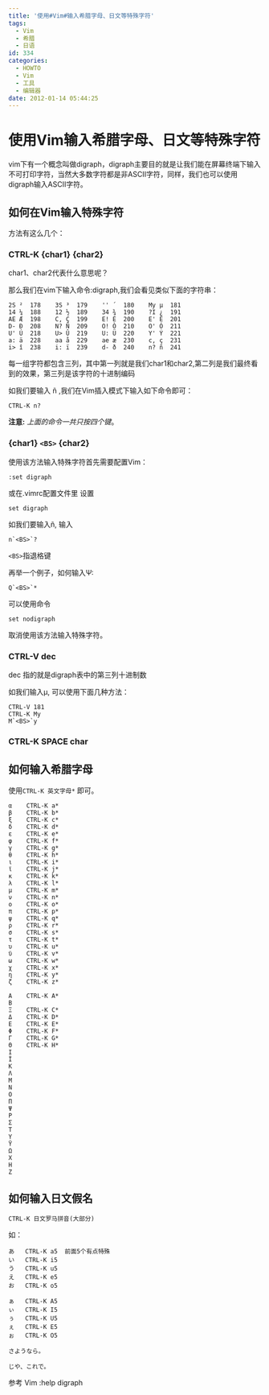 ```yaml
---
title: '使用#Vim#输入希腊字母、日文等特殊字符'
tags:
  - Vim
  - 希腊
  - 日语
id: 334
categories:
  - HOWTO
  - Vim
  - 工具
  - 编辑器
date: 2012-01-14 05:44:25
---
```


使用Vim输入希腊字母、日文等特殊字符
======================================

vim下有一个概念叫做digraph，digraph主要目的就是让我们能在屏幕终端下输入不可打印字符，当然大多数字符都是非ASCII字符，同样，我们也可以使用digraph输入ASCII字符。

如何在Vim输入特殊字符
------------------------
方法有这么几个：
###  CTRL-K {char1} {char2}	

char1、char2代表什么意思呢？

那么我们在vim下输入命令:digraph,我们会看见类似下面的字符串：

    2S ²  178    3S ³  179    '' ´  180    My µ  181     
    14 ¼  188    12 ½  189    34 ¾  190    ?I ¿  191     
    AE Æ  198    C, Ç  199    E! È  200    E' É  201     
    D- Ð  208    N? Ñ  209    O! Ò  210    O' Ó  211     
    U' Ú  218    U> Û  219    U: Ü  220    Y' Ý  221     
    a: ä  228    aa å  229    ae æ  230    c, ç  231     
    i> î  238    i: ï  239    d- ð  240    n? ñ  241     

每一组字符都包含三列，其中第一列就是我们char1和char2,第二列是我们最终看到的效果，第三列是该字符的十进制编码

如我们要输入 ñ ,我们在Vim插入模式下输入如下命令即可：

    CTRL-K n?  

__注意:__ _上面的命令一共只按四个键_。

###  {char1} `<BS>` {char2} 

使用该方法输入特殊字符首先需要配置Vim：

    :set digraph

或在.vimrc配置文件里 设置

    set digraph

如我们要输入ñ, 输入

    n`<BS>`?

`<BS>`指退格键

再举一个例子，如何输入Ψ:

    Q`<BS>`*

可以使用命令

    set nodigraph

取消使用该方法输入特殊字符。

### CTRL-V dec
dec 指的就是digraph表中的第三列十进制数

如我们输入µ, 可以使用下面几种方法：

    CTRL-V 181
    CTRL-K My
    M`<BS>`y

### CTRL-K SPACE char

如何输入希腊字母
-----------------
使用`CTRL-K 英文字母*` 即可。

    α    CTRL-K a*
    β    CTRL-K b*
    ξ    CTRL-K c* 
    δ    CTRL-K d*
    ε    CTRL-K e*
    φ    CTRL-K f*
    γ    CTRL-K g*
    θ    CTRL-K h*
    ι    CTRL-K i*
    ϊ    CTRL-K j*
    κ    CTRL-K k*
    λ    CTRL-K l*
    μ    CTRL-K m*
    ν    CTRL-K n*
    ο    CTRL-K o*
    π    CTRL-K p*
    ψ    CTRL-K q*
    ρ    CTRL-K r*
    σ    CTRL-K s*
    τ    CTRL-K t*
    υ    CTRL-K u*
    ϋ    CTRL-K v*
    ω    CTRL-K w*
    χ    CTRL-K x*
    η    CTRL-K y*
    ζ    CTRL-K z*

    Α    CTRL-K A*
    Β
    Ξ    CTRL-K C*
    Δ    CTRL-K D*
    Ε    CTRL-K E*
    Φ    CTRL-K F*
    Γ    CTRL-K G*
    Θ    CTRL-K H*
    Ι 
    Ϊ
    Κ
    Λ
    Μ
    Ν
    Ο
    Π
    Ψ
    Ρ
    Σ
    Τ
    Υ
    Ϋ
    Ω
    Χ
    Η
    Ζ

如何输入日文假名
-----------------

    CTRL-K 日文罗马拼音(大部分)

如：

    あ   CTRL-K a5  前面5个有点特殊
    い   CTRL-K i5
    う   CTRL-K u5
    え   CTRL-K e5
    お   CTRL-K o5

    ぁ   CTRL-K A5
    ぃ   CTRL-K I5
    ぅ   CTRL-K U5
    ぇ   CTRL-K E5
    ぉ   CTRL-K O5

    さようなら。

    じや、これで。 

参考 Vim :help digraph